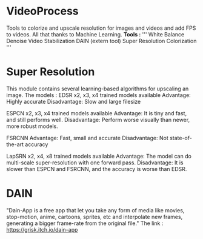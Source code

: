 # VideoProcess
Tools to colorize and upscale resolution for images and videos and add FPS to videos. All that thanks to Machine Learning.
**Tools :**
'''
White Balance
Denoise
Video Stabilization
DAIN (extern tool)
Super Resolution
Colorization
'''

# Super Resolution
This module contains several learning-based algorithms for upscaling an image.
The models :
EDSR
     x2, x3, x4 trained models available
    Advantage: Highly accurate
    Disadvantage: Slow and large filesize

ESPCN
    x2, x3, x4 trained models available
    Advantage: It is tiny and fast, and still performs well.
    Disadvantage: Perform worse visually than newer, more robust models.
    
FSRCNN
    Advantage: Fast, small and accurate
    Disadvantage: Not state-of-the-art accuracy
    
LapSRN
    x2, x4, x8 trained models available
    Advantage: The model can do multi-scale super-resolution with one forward pass.
    Disadvantage: It is slower than ESPCN and FSRCNN, and the accuracy is worse than EDSR.
    

# DAIN

"Dain-App is a free app that let you take any form of media like movies, stop-motion, anime, cartoons,
sprites, etc and interpolate new frames, generating a bigger frame-rate from the original file."
The link : https://grisk.itch.io/dain-app
